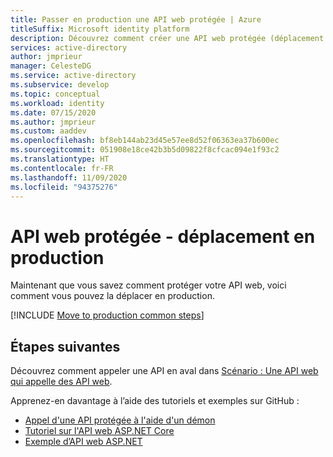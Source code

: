 ```yaml
---
title: Passer en production une API web protégée | Azure
titleSuffix: Microsoft identity platform
description: Découvrez comment créer une API web protégée (déplacement en production).
services: active-directory
author: jmprieur
manager: CelesteDG
ms.service: active-directory
ms.subservice: develop
ms.topic: conceptual
ms.workload: identity
ms.date: 07/15/2020
ms.author: jmprieur
ms.custom: aaddev
ms.openlocfilehash: bf8eb144ab23d45e57ee8d52f06363ea37b600ec
ms.sourcegitcommit: 051908e18ce42b3b5d09822f8cfcac094e1f93c2
ms.translationtype: HT
ms.contentlocale: fr-FR
ms.lasthandoff: 11/09/2020
ms.locfileid: "94375276"
---
```

# <a name="protected-web-api---move-to-production"></a>API web protégée - déplacement en production

Maintenant que vous savez comment protéger votre API web, voici comment vous pouvez la déplacer en production.

[!INCLUDE [Move to production common steps](../../../includes/active-directory-develop-scenarios-production.md)]

## <a name="next-steps"></a>Étapes suivantes

Découvrez comment appeler une API en aval dans [Scénario : Une API web qui appelle des API web](scenario-web-api-call-api-overview.md).


Apprenez-en davantage à l’aide des tutoriels et exemples sur GitHub :

- [Appel d'une API protégée à l'aide d'un démon](https://github.com/Azure-Samples/active-directory-dotnetcore-daemon-v2/tree/master/2-Call-OwnApi)
- [Tutoriel sur l'API web ASP.NET Core](https://github.com/Azure-Samples/active-directory-dotnet-native-aspnetcore-v2)
- [Exemple d’API web ASP.NET](https://github.com/azureadquickstarts/appmodelv2-nativeclient-dotnet)
